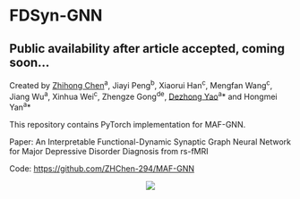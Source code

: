 # FDSyn-GNN

## Public availability after article accepted, coming soon...

Created by [Zhihong Chen](https://github.com/ZHChen-294)<sup>a</sup>, Jiayi Peng<sup>b</sup>, Xiaorui Han<sup>c</sup>, Mengfan Wang<sup>c</sup>, Jiang Wu<sup>a</sup>, Xinhua Wei<sup>c</sup>, Zhengze Gong<sup>de</sup>, [Dezhong Yao](https://scholar.google.com.hk/citations?user=ClUoWqsAAAAJ&hl=zh-CN&oi=ao)<sup>a</sup>* and Hongmei Yan<sup>a</sup>*

<!-- _<sup>a</sup> The Clinical Hospital of Chengdu Brain Science Institute, Sichuan Institute for Brain Science and Brain-Inspired Intelligence, School of Life Science and
Technology, University of Electronic Science and Technology of China, Chengdu, 610054, Sichuan, China_ -->

This repository contains PyTorch implementation for MAF-GNN.

Paper: An Interpretable Functional-Dynamic Synaptic Graph Neural Network for Major Depressive Disorder Diagnosis from rs-fMRI
<!-- Submitted to [**Biomedical Signal Processing and Control**](https://www.sciencedirect.com/journal/biomedical-signal-processing-and-control) (In Revising). -->

Code: https://github.com/ZHChen-294/MAF-GNN

<div align="center">
  <img src="[https://github.com/ZHChen-294/FDSyn-GNN/blob/main/Img/Model.png](https://github.com/ZHChen-294/FDSyn-GNN/blob/main/Img/Model.pdf)">
</div>


